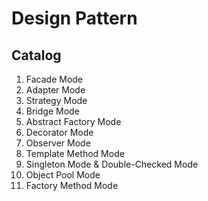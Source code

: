 # Design Pattern

## Catalog
 1. Facade Mode
 2. Adapter Mode
 3. Strategy Mode
 4. Bridge Mode
 5. Abstract Factory Mode
 6. Decorator Mode
 7. Observer Mode
 8. Template Method Mode
 9. Singleton Mode & Double-Checked Mode
 10. Object Pool Mode
 11. Factory Method Mode